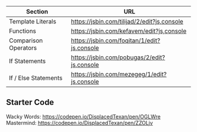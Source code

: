| Section              | URL                                         |
| -------------------- | ------------------------------------------- |
| Template Literals    | https://jsbin.com/tilijad/2/edit?js,console |
| Functions            | https://jsbin.com/kefavem/edit?js,console   |
| Comparison Operators | https://jsbin.com/foqitan/1/edit?js,console |
| If Statements        | https://jsbin.com/pobugas/2/edit?js,console |
| If / Else Statements | https://jsbin.com/mezegeg/1/edit?js,console |

## Starter Code

Wacky Words: https://codepen.io/DisplacedTexan/pen/OGLWre \
Mastermind: https://codepen.io/DisplacedTexan/pen/ZZOLjv
